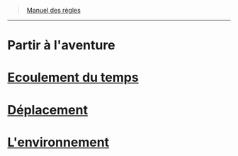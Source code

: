 ﻿---
!Items
Id: adventure_hd.md#partir-à-laventure
RootId: adventure_hd.md
ParentLink: index.md
Name: Partir à l'aventure
ParentName: Manuel des règles
NameLevel: 1
Attributes: {}
---
>  [Manuel des règles](index.md)

---


# Partir à l'aventure



# [Ecoulement du temps](hd_time.md)



# [Déplacement](hd_movement.md)



# [L'environnement](hd_environment.md)

